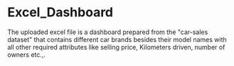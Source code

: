 # Excel_Dashboard
The uploaded excel file is a dashboard prepared from the "car-sales dataset" that contains different car brands besides their model names with all other required attributes like selling price, Kilometers driven, number of owners etc.,.
